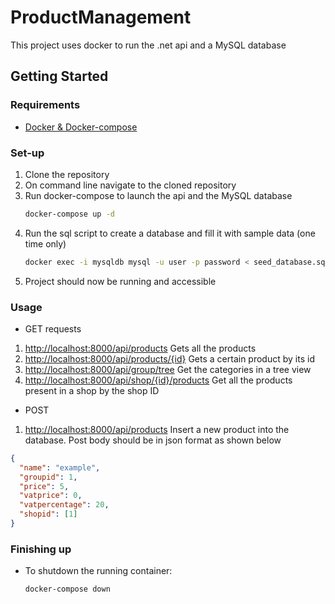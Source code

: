 # ProductManagement
This project uses docker to run the .net api and a MySQL database

## Getting Started

### Requirements
* [Docker & Docker-compose](https://docs.docker.com/compose/install/) 
### Set-up
1. Clone the repository
2. On command line navigate to the cloned repository
3. Run docker-compose to launch the api and the MySQL database
   ```sh
   docker-compose up -d 
   ```
4. Run the sql script to create a database and fill it with sample data (one time only)
   ```sh
   docker exec -i mysqldb mysql -u user -p password < seed_database.sql
   ```
5. Project should now be running and accessible
 ### Usage
 * GET requests
  1. [http://localhost:8000/api/products](http://localhost:8000/api/products) Gets all the products
  2. [http://localhost:8000/api/products/{id}](http://localhost:8000/api/products/1) Gets a certain product by its id
  3. [http://localhost:8000/api/group/tree](http://localhost:8000/api/group/tree) Get the categories in a tree view
  4. [http://localhost:8000/api/shop/{id}/products](http://localhost:8000/api/shop/1/products) Get all the products present in a shop by the shop ID
 * POST
  1. [http://localhost:8000/api/products](http://localhost:8000/api/products) Insert a new product into the database. Post body should be in json format as shown below
  ```json
  {
    "name": "example",
    "groupid": 1,
    "price": 5,
    "vatprice": 0,
    "vatpercentage": 20,
    "shopid": [1]
  }
  ```
 ### Finishing up
 * To shutdown the running container:
    ```sh
    docker-compose down
    ```
